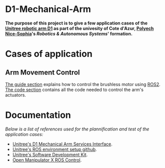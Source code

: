 # D1-Mechanical-Arm
**The purpose of this project is to give a few application cases of the [Unitree robotic arm D1](https://www.unitree.com/D1-T) as part of the univesity of Cote d'Azur, [Polyech Nice-Sophia](https://polytech.univ-cotedazur.eu/)'s *Robotics & Autonomous Systems*' formation.**

# Cases of application
## Arm Movement Control  

[The guide section](https://github.com/viatoralias/D1-Mechanical-Arm/blob/main/Guide/Guide.md) explains how to control the brushless motor using [ROS2](https://wiki.ros.org/ROS/Installation).  
[The code section](https://github.com/viatoralias/D1-Mechanical-Arm/blob/main/Code/Code.md) contains all the code needed to control the arm's actuators.

# Documentation
*Below is a list of references used for the plannification and test of the application cases:*

- [Unitree's D1 Mechanical Arm Services Interface](https://support.unitree.com/home/en/developer/D1Arm_services).  
- [Unitree's ROS environment setup github](https://github.com/unitreerobotics/unitree_ros2).  
- [Unitree's Software Development Kit](https://github.com/unitreerobotics/unitree_sdk2).  
- [Open Manipulator X ROS Control](https://www.docs.quadruped.de/projects/go2/html/go2-om.html).  
